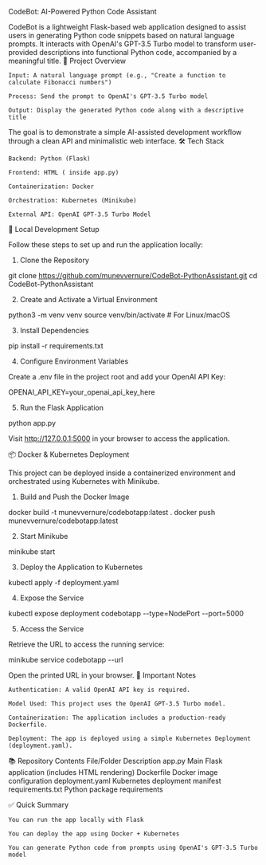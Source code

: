 CodeBot: AI-Powered Python Code Assistant

CodeBot is a lightweight Flask-based web application designed to assist users in generating Python code snippets based on natural language prompts.
It interacts with OpenAI's GPT-3.5 Turbo model to transform user-provided descriptions into functional Python code, accompanied by a meaningful title.
📖 Project Overview

    Input: A natural language prompt (e.g., "Create a function to calculate Fibonacci numbers")

    Process: Send the prompt to OpenAI's GPT-3.5 Turbo model

    Output: Display the generated Python code along with a descriptive title

The goal is to demonstrate a simple AI-assisted development workflow through a clean API and minimalistic web interface.
🛠️ Tech Stack

    Backend: Python (Flask)

    Frontend: HTML ( inside app.py)

    Containerization: Docker

    Orchestration: Kubernetes (Minikube)

    External API: OpenAI GPT-3.5 Turbo Model

🚀 Local Development Setup

Follow these steps to set up and run the application locally:
1. Clone the Repository

git clone https://github.com/munevvernure/CodeBot-PythonAssistant.git
cd CodeBot-PythonAssistant

2. Create and Activate a Virtual Environment

python3 -m venv venv
source venv/bin/activate       # For Linux/macOS

3. Install Dependencies

pip install -r requirements.txt

4. Configure Environment Variables

Create a .env file in the project root and add your OpenAI API Key:

OPENAI_API_KEY=your_openai_api_key_here

5. Run the Flask Application

python app.py

Visit http://127.0.0.1:5000 in your browser to access the application.

📦 Docker & Kubernetes Deployment

This project can be deployed inside a containerized environment and orchestrated using Kubernetes with Minikube.
1. Build and Push the Docker Image

docker build -t munevvernure/codebotapp:latest .
docker push munevvernure/codebotapp:latest

2. Start Minikube

minikube start

3. Deploy the Application to Kubernetes

kubectl apply -f deployment.yaml

4. Expose the Service

kubectl expose deployment codebotapp --type=NodePort --port=5000

5. Access the Service

Retrieve the URL to access the running service:

minikube service codebotapp --url

Open the printed URL in your browser.
📝 Important Notes

    Authentication: A valid OpenAI API key is required.

    Model Used: This project uses the OpenAI GPT-3.5 Turbo model.

    Containerization: The application includes a production-ready Dockerfile.

    Deployment: The app is deployed using a simple Kubernetes Deployment (deployment.yaml).

📚 Repository Contents
File/Folder	Description
app.py	Main Flask application (includes HTML rendering)
Dockerfile	Docker image configuration
deployment.yaml	Kubernetes deployment manifest
requirements.txt	Python package requirements

✅ Quick Summary

    You can run the app locally with Flask

    You can deploy the app using Docker + Kubernetes

    You can generate Python code from prompts using OpenAI's GPT-3.5 Turbo model
